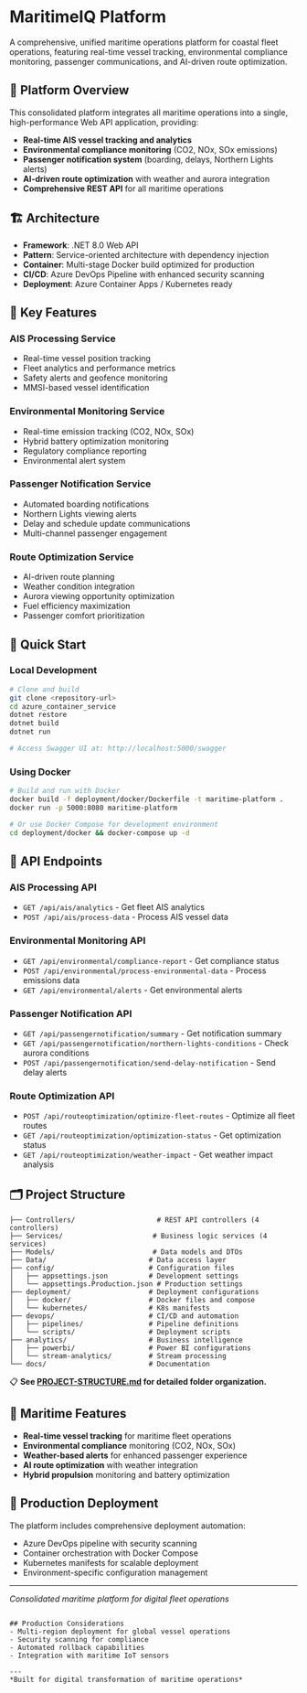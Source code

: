 # MaritimeIQ Platform

A comprehensive, unified maritime operations platform for coastal fleet operations, featuring real-time vessel tracking, environmental compliance monitoring, passenger communications, and AI-driven route optimization.

## 🚢 Platform Overview

This consolidated platform integrates all maritime operations into a single, high-performance Web API application, providing:

- **Real-time AIS vessel tracking and analytics**
- **Environmental compliance monitoring** (CO2, NOx, SOx emissions)
- **Passenger notification system** (boarding, delays, Northern Lights alerts)
- **AI-driven route optimization** with weather and aurora integration
- **Comprehensive REST API** for all maritime operations

## 🏗️ Architecture

- **Framework**: .NET 8.0 Web API
- **Pattern**: Service-oriented architecture with dependency injection
- **Container**: Multi-stage Docker build optimized for production
- **CI/CD**: Azure DevOps Pipeline with enhanced security scanning
- **Deployment**: Azure Container Apps / Kubernetes ready

## 🌟 Key Features

### AIS Processing Service
- Real-time vessel position tracking
- Fleet analytics and performance metrics
- Safety alerts and geofence monitoring
- MMSI-based vessel identification

### Environmental Monitoring Service
- Real-time emission tracking (CO2, NOx, SOx)
- Hybrid battery optimization monitoring
- Regulatory compliance reporting
- Environmental alert system

### Passenger Notification Service
- Automated boarding notifications
- Northern Lights viewing alerts
- Delay and schedule update communications
- Multi-channel passenger engagement

### Route Optimization Service
- AI-driven route planning
- Weather condition integration
- Aurora viewing opportunity optimization
- Fuel efficiency maximization
- Passenger comfort prioritization

## 🚀 Quick Start

### Local Development
```bash
# Clone and build
git clone <repository-url>
cd azure_container_service
dotnet restore
dotnet build
dotnet run

# Access Swagger UI at: http://localhost:5000/swagger
```

### Using Docker
```bash
# Build and run with Docker
docker build -f deployment/docker/Dockerfile -t maritime-platform .
docker run -p 5000:8080 maritime-platform

# Or use Docker Compose for development environment
cd deployment/docker && docker-compose up -d
```

## 📡 API Endpoints

### AIS Processing API
- `GET /api/ais/analytics` - Get fleet AIS analytics
- `POST /api/ais/process-data` - Process AIS vessel data

### Environmental Monitoring API  
- `GET /api/environmental/compliance-report` - Get compliance status
- `POST /api/environmental/process-environmental-data` - Process emissions data
- `GET /api/environmental/alerts` - Get environmental alerts

### Passenger Notification API
- `GET /api/passengernotification/summary` - Get notification summary
- `GET /api/passengernotification/northern-lights-conditions` - Check aurora conditions
- `POST /api/passengernotification/send-delay-notification` - Send delay alerts

### Route Optimization API
- `POST /api/routeoptimization/optimize-fleet-routes` - Optimize all fleet routes
- `GET /api/routeoptimization/optimization-status` - Get optimization status
- `GET /api/routeoptimization/weather-impact` - Get weather impact analysis

## 🗂️ Project Structure

```
├── Controllers/                    # REST API controllers (4 controllers)
├── Services/                      # Business logic services (4 services)  
├── Models/                        # Data models and DTOs
├── Data/                         # Data access layer
├── config/                       # Configuration files
│   ├── appsettings.json          # Development settings
│   └── appsettings.Production.json # Production settings
├── deployment/                   # Deployment configurations
│   ├── docker/                   # Docker files and compose
│   └── kubernetes/               # K8s manifests
├── devops/                       # CI/CD and automation
│   ├── pipelines/                # Pipeline definitions
│   └── scripts/                  # Deployment scripts
├── analytics/                    # Business intelligence
│   ├── powerbi/                  # Power BI configurations
│   └── stream-analytics/         # Stream processing
└── docs/                         # Documentation
```

📋 **See [PROJECT-STRUCTURE.md](docs/PROJECT-STRUCTURE.md) for detailed folder organization.**

## 🌊 Maritime Features

- **Real-time vessel tracking** for maritime fleet operations
- **Environmental compliance** monitoring (CO2, NOx, SOx)
- **Weather-based alerts** for enhanced passenger experience
- **AI route optimization** with weather integration
- **Hybrid propulsion** monitoring and battery optimization

## 🚀 Production Deployment

The platform includes comprehensive deployment automation:
- Azure DevOps pipeline with security scanning
- Container orchestration with Docker Compose
- Kubernetes manifests for scalable deployment
- Environment-specific configuration management

---
*Consolidated maritime platform for digital fleet operations*
```

## Production Considerations
- Multi-region deployment for global vessel operations
- Security scanning for compliance
- Automated rollback capabilities
- Integration with maritime IoT sensors

---
*Built for digital transformation of maritime operations*